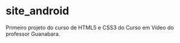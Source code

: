 # site_android
 Primeiro projeto do curso de HTML5 e CSS3 do Curso em Vídeo do professor Guanabara.

